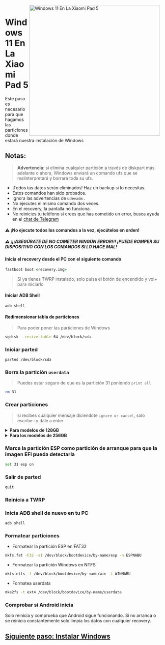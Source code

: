 <img align="right" src="https://raw.githubusercontent.com/erdilS/Port-Windows-11-Xiaomi-Pad-5/main/nabu.png" width="425" alt="Windows 11 En La Xiaomi Pad 5">

# Windows 11 En La Xiaomi Pad 5


Este paso es necesario para que hagamos las particiones donde estará nuestra instalación de Windows

## Notas:
> **Advertencia**: si elimina cualquier partición a través de diskpart más adelante o ahora, Windows enviará un comando ufs que se malinterpretará y borrará toda su ufs.
- ¡Todos tus datos serán eliminados! Haz un backup si lo necesitas.
- Estos comandos han sido probados.
- Ignora las advertencias de `udevadm` .
- No ejecutes el mismo comando dos veces.
- En el recovery, la pantalla no funciona.
- No reinicies tu teléfono si crees que has cometido un error, busca ayuda en el [chat de Telegram](https://t.me/nabuwoa)

#### ⚠️ ¡No ejecute todos los comandos a la vez, ejecútelos en orden!

##### ⚠️ ¡¡¡ASEGÚRATE DE NO COMETER NINGÚN ERROR!!! ¡PUEDE ROMPER SU DISPOSITIVO CON LOS COMANDOS SI LO HACE MAL!

#### Inicia el recovery desde el PC con el siguiente comando
```cmd
fastboot boot <recovery.img>
```
> Si ya tienes TWRP instalado, solo pulsa el botón de encendido y vol+ para iniciarlo

#### Iniciar ADB Shell
```cmd
adb shell
```

#### Redimensionar tabla de particiones
> Para poder poner las particiones de Windows
```sh
sgdisk --resize-table 64 /dev/block/sda
```


### Iniciar parted
```sh
parted /dev/block/sda
```

### Borra la partición `userdata` 
> Puedes estar seguro de que es la partición 31 poniendo
>  `print all`
```sh
rm 31
```

### Crear particiones
> si recibes cualquier mensaje diciendote `ignore or cancel`, solo escribe i y dale a enter

<details>
<summary><b><strong>Para modelos de 128GB</strong></b></summary

- Crea la partición ESP (almacena datos del gestor de arranque de Windows y archivos EFI)
```sh
mkpart esp fat32 10.9GB 11.4GB
```

- Crea la partición principal donde instalaremos Windows
```sh
mkpart win ntfs 11.4GB 70.2GB
```

- Crea la partición de datos de Android
```sh
mkpart userdata ext4 70.2GB 126GB
```

  </summary>
</details>

<details>
<summary><b><strong>Para los modelos de 256GB</strong></b></summary>

- Crea la partición ESP (almacena datos del gestor de arranque de Windows y archivos EFI)
```sh
mkpart esp fat32 10.9GB 11.4GB
```

-  Crea la partición principal donde instalaremos Windows
```sh
mkpart win ntfs 11.4GB 120.8GB
```

-  Crea la partición de datos de Android
```sh
mkpart userdata ext4 120.8GB 254GB
```
  </summary>
</details>

### Marca la partición ESP como partición de arranque para que la imagen EFI pueda detectarla
```sh
set 31 esp on
```

### Salir de parted
```sh
quit
```

### Reinicia a TWRP

### Inicia ADB shell de nuevo en tu PC
```cmd
adb shell
```

### Formatear particiones
-  Formatear la partición ESP en FAT32
```sh
mkfs.fat -F32 -s1 /dev/block/bootdevice/by-name/esp -n ESPNABU
```

-  Formatear la partición Windows en NTFS
```sh
mkfs.ntfs -f /dev/block/bootdevice/by-name/win -L WINNABU
```

-  Formatea userdata
```sh
mke2fs -t ext4 /dev/block/bootdevice/by-name/userdata
```

### Comprobar si Android inicia
Solo reinicia y comprueba que Android sigue funcionando.
Si no arranca o se reinicia constantemente solo limpia los datos con cualquier recovery.

## [Siguiente paso: Instalar Windows](/guide/Español/2-instalacion-es.md)

